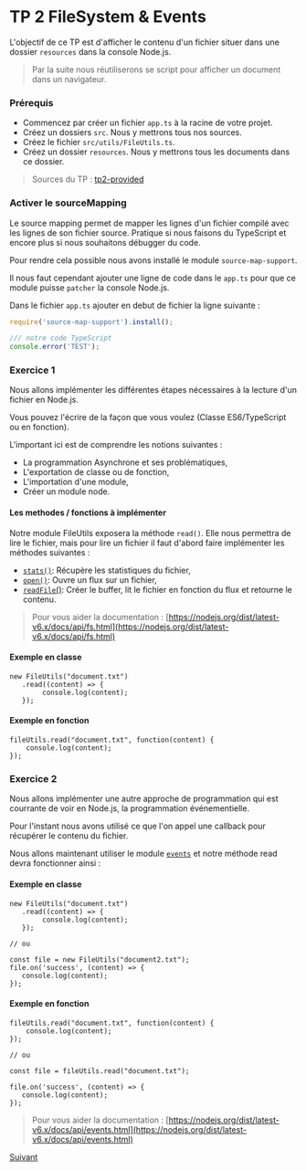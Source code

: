 # TP 2 FileSystem & Events

L'objectif de ce TP est d'afficher le contenu d'un fichier situer dans une dossier `resources` dans la console Node.js.

> Par la suite nous réutiliserons se script pour afficher un document dans un navigateur.

### Prérequis

 * Commencez par créer un fichier `app.ts` à la racine de votre projet.
 * Créez un dossiers `src`. Nous y mettrons tous nos sources.
 * Créez le fichier `src/utils/FileUtils.ts`.
 * Créez un dossier `resources`. Nous y mettrons tous les documents dans ce dossier.
 
> Sources du TP : [tp2-provided](https://github.com/Romakita/tp-nodejs/tree/tp2-provided)

### Activer le sourceMapping

Le source mapping permet de mapper les lignes d'un fichier compilé avec les lignes de son fichier source. 
Pratique si nous faisons du TypeScript et encore plus si nous souhaitons débugger du code.

Pour rendre cela possible nous avons installé le module `source-map-support`.

Il nous faut cependant ajouter une ligne de code dans le `app.ts` pour que ce module puisse
`patcher` la console Node.js.

Dans le fichier `app.ts` ajouter en debut de fichier la ligne suivante :

```typescript
require('source-map-support').install();

/// notre code TypeScript
console.error('TEST');
```

### Exercice 1

Nous allons implémenter les différentes étapes nécessaires à la lecture d'un fichier en Node.js.

Vous pouvez l'écrire de la façon que vous voulez (Classe ES6/TypeScript ou en fonction).

L'important ici est de comprendre les notions suivantes :

* La programmation Asynchrone et ses problématiques,
* L'exportation de classe ou de fonction,
* L'importation d'une module,
* Créer un module node.

#### Les methodes / fonctions à implémenter

Notre module FileUtils exposera la méthode `read()`. Elle nous permettra de lire 
le fichier, mais pour lire un fichier il faut d'abord faire implémenter 
les méthodes suivantes :

* [`stats()`](https://nodejs.org/dist/latest-v6.x/docs/api/fs.html#fs_fs_stat_path_callback): Récupère les statistiques du fichier,
* [`open()`](https://nodejs.org/dist/latest-v6.x/docs/api/fs.html#fs_fs_open_path_flags_mode_callback): Ouvre un flux sur un fichier,
* [`readFile`()](https://nodejs.org/dist/latest-v6.x/docs/api/fs.html#fs_fs_read_fd_buffer_offset_length_position_callback): Créer le buffer, lit le fichier en fonction du flux et retourne le contenu.

> Pour vous aider la documentation : [https://nodejs.org/dist/latest-v6.x/docs/api/fs.html](https://nodejs.org/dist/latest-v6.x/docs/api/fs.html)

#### Exemple en classe

```
new FileUtils("document.txt")
   .read((content) => {
        console.log(content);
   });
```

#### Exemple en fonction

```
fileUtils.read("document.txt", function(content) {
    console.log(content);
});
```

### Exercice 2

Nous allons implémenter une autre approche de programmation qui est courrante de voir en Node.js, la programmation événementielle.

Pour l'instant nous avons utilisé ce que l'on appel une callback pour récupérer le contenu du fichier.

Nous allons maintenant utiliser le module [`events`](https://nodejs.org/dist/latest-v6.x/docs/api/events.html) et notre méthode read devra fonctionner ainsi :

#### Exemple en classe

```
new FileUtils("document.txt")
   .read((content) => {
        console.log(content);
   });
   
// ou
   
const file = new FileUtils("document2.txt");   
file.on('success', (content) => {
   console.log(content);
});
```

#### Exemple en fonction

```
fileUtils.read("document.txt", function(content) {
    console.log(content);
});

// ou

const file = fileUtils.read("document.txt");

file.on('success', (content) => {
   console.log(content);
});
```

> Pour vous aider la documentation : [https://nodejs.org/dist/latest-v6.x/docs/api/events.html](https://nodejs.org/dist/latest-v6.x/docs/api/events.html)

[Suivant](https://github.com/Romakita/tp-nodejs/blob/master/tp3-express.md)